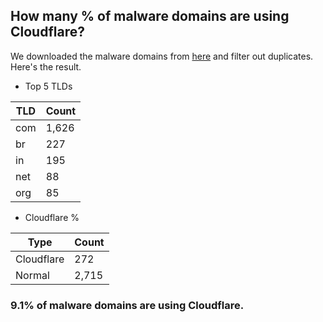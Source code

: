 ## How many % of malware domains are using Cloudflare?


We downloaded the malware domains from [here](https://urlhaus.abuse.ch) and filter out duplicates.
Here's the result.


[//]: # (start replacement)


- Top 5 TLDs

| TLD | Count |
| --- | --- |
| com | 1,626 |
| br | 227 |
| in | 195 |
| net | 88 |
| org | 85 |


- Cloudflare %

| Type | Count |
| --- | --- |
| Cloudflare | 272 |
| Normal | 2,715 |


### 9.1% of malware domains are using Cloudflare.